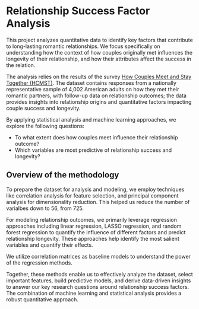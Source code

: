# Relationship Success Factor Analysis

This project analyzes quantitative data to identify key factors that contribute to long-lasting romantic relationships.
We focus specifically on understanding how the context of how couples originally met influences the longevity of their relationship,
and how their attributes affect the success in the relation.

The analysis relies on the results of the survey [How Couples Meet and Stay Together (HCMST)](https://data.stanford.edu/hcmst).
The dataset contains responses from a nationally representative sample of 4,002 American adults on how they met their romantic partners, with follow-up data on relationship outcomes; the data provides insights into relationship origins and quantitative factors impacting couple success and longevity. 

By applying statistical analysis and machine learning approaches, we explore the following questions:

- To what extent does how couples meet influence their relationship outcome? 
- Which variables are most predictive of relationship success and longevity?


## Overview of the methodology

To prepare the dataset for analysis and modeling, we employ techniques like correlation analysis for feature selection, and principal component analysis for
dimensionality reduction. This helped us reduce the number of varialbes down to 56, from 725.

For modeling relationship outcomes, we primarily leverage regression approaches including linear regression, LASSO regression, and random forest regression to quantify the influence of different factors and predict relationship longevity. These approaches help identify the most salient variables and quantify their effects.

We utilize correlation matrices as baseline models to understand the power of the regression methods.

Together, these methods enable us to effectively analyze the dataset, select important features, build predictive models, and derive data-driven insights to answer our key research questions around relationship success factors. The combination of machine learning and statistical analysis provides a robust quantitative approach.